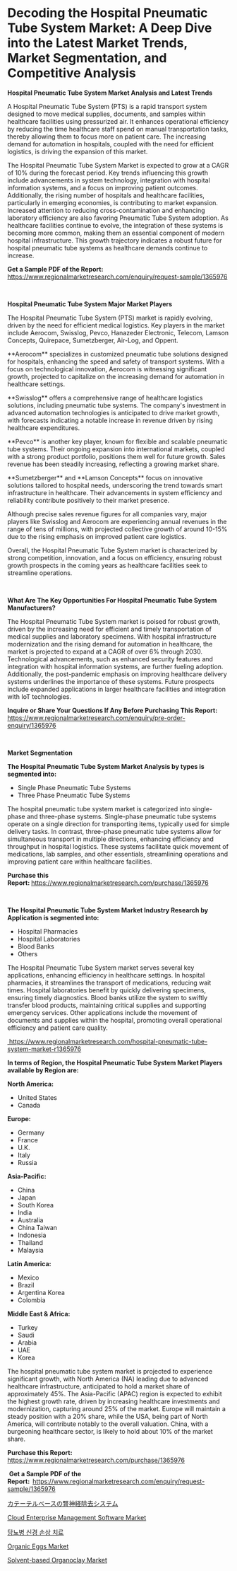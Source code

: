 <p><h1>Decoding the Hospital Pneumatic Tube System Market: A Deep Dive into the Latest Market Trends, Market Segmentation, and Competitive Analysis</h1></p><p><strong>Hospital Pneumatic Tube System Market Analysis and Latest Trends</strong></p>
<p><p>A Hospital Pneumatic Tube System (PTS) is a rapid transport system designed to move medical supplies, documents, and samples within healthcare facilities using pressurized air. It enhances operational efficiency by reducing the time healthcare staff spend on manual transportation tasks, thereby allowing them to focus more on patient care. The increasing demand for automation in hospitals, coupled with the need for efficient logistics, is driving the expansion of this market.</p><p>The Hospital Pneumatic Tube System Market is expected to grow at a CAGR of 10% during the forecast period. Key trends influencing this growth include advancements in system technology, integration with hospital information systems, and a focus on improving patient outcomes. Additionally, the rising number of hospitals and healthcare facilities, particularly in emerging economies, is contributing to market expansion. Increased attention to reducing cross-contamination and enhancing laboratory efficiency are also favoring Pneumatic Tube System adoption. As healthcare facilities continue to evolve, the integration of these systems is becoming more common, making them an essential component of modern hospital infrastructure. This growth trajectory indicates a robust future for hospital pneumatic tube systems as healthcare demands continue to increase.</p></p>
<p><strong>Get a Sample PDF of the Report:&nbsp;</strong> <a href="https://www.regionalmarketresearch.com/enquiry/request-sample/1365976">https://www.regionalmarketresearch.com/enquiry/request-sample/1365976</a></p>
<p>&nbsp;</p>
<p><strong>Hospital Pneumatic Tube System Major Market Players</strong></p>
<p><p>The Hospital Pneumatic Tube System (PTS) market is rapidly evolving, driven by the need for efficient medical logistics. Key players in the market include Aerocom, Swisslog, Pevco, Hanazeder Electronic, Telecom, Lamson Concepts, Quirepace, Sumetzberger, Air-Log, and Oppent.</p><p>**Aerocom** specializes in customized pneumatic tube solutions designed for hospitals, enhancing the speed and safety of transport systems. With a focus on technological innovation, Aerocom is witnessing significant growth, projected to capitalize on the increasing demand for automation in healthcare settings.</p><p>**Swisslog** offers a comprehensive range of healthcare logistics solutions, including pneumatic tube systems. The company's investment in advanced automation technologies is anticipated to drive market growth, with forecasts indicating a notable increase in revenue driven by rising healthcare expenditures.</p><p>**Pevco** is another key player, known for flexible and scalable pneumatic tube systems. Their ongoing expansion into international markets, coupled with a strong product portfolio, positions them well for future growth. Sales revenue has been steadily increasing, reflecting a growing market share.</p><p>**Sumetzberger** and **Lamson Concepts** focus on innovative solutions tailored to hospital needs, underscoring the trend towards smart infrastructure in healthcare. Their advancements in system efficiency and reliability contribute positively to their market presence.</p><p>Although precise sales revenue figures for all companies vary, major players like Swisslog and Aerocom are experiencing annual revenues in the range of tens of millions, with projected collective growth of around 10-15% due to the rising emphasis on improved patient care logistics.</p><p>Overall, the Hospital Pneumatic Tube System market is characterized by strong competition, innovation, and a focus on efficiency, ensuring robust growth prospects in the coming years as healthcare facilities seek to streamline operations.</p></p>
<p>&nbsp;</p>
<p><strong>What Are The Key Opportunities For Hospital Pneumatic Tube System Manufacturers?</strong></p>
<p><p>The Hospital Pneumatic Tube System market is poised for robust growth, driven by the increasing need for efficient and timely transportation of medical supplies and laboratory specimens. With hospital infrastructure modernization and the rising demand for automation in healthcare, the market is projected to expand at a CAGR of over 6% through 2030. Technological advancements, such as enhanced security features and integration with hospital information systems, are further fueling adoption. Additionally, the post-pandemic emphasis on improving healthcare delivery systems underlines the importance of these systems. Future prospects include expanded applications in larger healthcare facilities and integration with IoT technologies.</p></p>
<p><strong>Inquire or Share Your Questions If Any Before Purchasing This Report:</strong> <a href="https://www.regionalmarketresearch.com/enquiry/pre-order-enquiry/1365976">https://www.regionalmarketresearch.com/enquiry/pre-order-enquiry/1365976</a></p>
<p>&nbsp;</p>
<p><strong>Market Segmentation</strong></p>
<p><strong>The Hospital Pneumatic Tube System Market Analysis by types is segmented into:</strong></p>
<p><ul><li>Single Phase Pneumatic Tube Systems</li><li>Three Phase Pneumatic Tube Systems</li></ul></p>
<p><p>The hospital pneumatic tube system market is categorized into single-phase and three-phase systems. Single-phase pneumatic tube systems operate on a single direction for transporting items, typically used for simple delivery tasks. In contrast, three-phase pneumatic tube systems allow for simultaneous transport in multiple directions, enhancing efficiency and throughput in hospital logistics. These systems facilitate quick movement of medications, lab samples, and other essentials, streamlining operations and improving patient care within healthcare facilities.</p></p>
<p><strong>Purchase this Report:&nbsp;</strong><a href="https://www.regionalmarketresearch.com/purchase/1365976">https://www.regionalmarketresearch.com/purchase/1365976</a></p>
<p>&nbsp;</p>
<p><strong>The Hospital Pneumatic Tube System Market Industry Research by Application is segmented into:</strong></p>
<p><ul><li>Hospital Pharmacies</li><li>Hospital Laboratories</li><li>Blood Banks</li><li>Others</li></ul></p>
<p><p>The Hospital Pneumatic Tube System market serves several key applications, enhancing efficiency in healthcare settings. In hospital pharmacies, it streamlines the transport of medications, reducing wait times. Hospital laboratories benefit by quickly delivering specimens, ensuring timely diagnostics. Blood banks utilize the system to swiftly transfer blood products, maintaining critical supplies and supporting emergency services. Other applications include the movement of documents and supplies within the hospital, promoting overall operational efficiency and patient care quality.</p></p>
<p><a href="https://www.regionalmarketresearch.com/hospital-pneumatic-tube-system-market-r1365976">&nbsp;https://www.regionalmarketresearch.com/hospital-pneumatic-tube-system-market-r1365976</a></p>
<p><strong>In terms of Region, the Hospital Pneumatic Tube System Market Players available by Region are:</strong></p>
<p>
    <p> <strong> North America: </strong>
        <ul>
            <li>United States</li>
            <li>Canada</li>
        </ul>
        </p> 
    <p> <strong> Europe: </strong>
        <ul>
            <li>Germany</li>
            <li>France</li>
            <li>U.K.</li>
            <li>Italy</li>
            <li>Russia</li>
        </ul>
        </p> 
    <p> <strong> Asia-Pacific: </strong>
        <ul>
            <li>China</li>
            <li>Japan</li>
            <li>South Korea</li>
            <li>India</li>
            <li>Australia</li>
            <li>China Taiwan</li>
            <li>Indonesia</li>
            <li>Thailand</li>
            <li>Malaysia</li>
        </ul>
        </p> 
    <p> <strong> Latin America: </strong>
        <ul>
            <li>Mexico</li>
            <li>Brazil</li>
            <li>Argentina Korea</li>
            <li>Colombia</li>
        </ul>
        </p> 
    <p> <strong> Middle East & Africa: </strong>
        <ul>
            <li>Turkey</li>
            <li>Saudi</li>
            <li>Arabia</li>
            <li>UAE</li>
            <li>Korea</li>
        </ul>
    </p>
    </p>
<p><p>The hospital pneumatic tube system market is projected to experience significant growth, with North America (NA) leading due to advanced healthcare infrastructure, anticipated to hold a market share of approximately 45%. The Asia-Pacific (APAC) region is expected to exhibit the highest growth rate, driven by increasing healthcare investments and modernization, capturing around 25% of the market. Europe will maintain a steady position with a 20% share, while the USA, being part of North America, will contribute notably to the overall valuation. China, with a burgeoning healthcare sector, is likely to hold about 10% of the market share.</p></p>
<p><strong>Purchase this Report: </strong><a href="https://www.regionalmarketresearch.com/purchase/1365976">https://www.regionalmarketresearch.com/purchase/1365976</a></p>
<p>&nbsp;<strong>Get a Sample PDF of the Report:&nbsp;&nbsp;</strong><a href="https://www.regionalmarketresearch.com/enquiry/request-sample/1365976">https://www.regionalmarketresearch.com/enquiry/request-sample/1365976</a></p>
<p><strong></strong></p>
<p><p><a href="https://medium.com/@shourob2010/%E3%82%B0%E3%83%AD%E3%83%BC%E3%83%90%E3%83%AB%E3%82%AB%E3%83%86%E3%83%BC%E3%83%86%E3%83%AB%E3%83%99%E3%83%BC%E3%82%B9%E3%81%AE%E8%85%8E%E7%A5%9E%E7%B5%8C%E9%99%A4%E5%8E%BB%E3%82%B7%E3%82%B9%E3%83%86%E3%83%A0%E5%B8%82%E5%A0%B4%E3%81%AE%E3%82%B7%E3%82%A7%E3%82%A2%E3%81%A8%E6%88%90%E9%95%B7%E6%A9%9F%E4%BC%9A-%E3%81%9D%E3%81%97%E3%81%A6%E5%B8%82%E5%A0%B4%E8%A6%8F%E6%A8%A1%E3%81%AF-2024%E5%B9%B4%E3%81%8B%E3%82%892031%E5%B9%B4%E3%81%AE%E6%9C%9F%E9%96%93%E3%81%AB%E3%81%8A%E3%81%84%E3%81%A614-7-%E3%81%AEcagr%E3%81%A7%E6%88%90%E9%95%B7%E3%81%97%E3%81%A6%E3%81%84%E3%81%BE%E3%81%99-bad1f7ee75db?postPublishedType=repub">カテーテルベースの腎神経除去システム</a></p><p><a href="https://medium.com/@dazmoore2010_16676/emerging-opportunities-and-challenges-in-the-global-cloud-enterprise-management-software-market-24e48b0fcea2">Cloud Enterprise Management Software Market</a></p><p><a href="https://medium.com/@rekhakhatun65/%EA%B8%80%EB%A1%9C%EB%B2%8C-%EB%8B%B9%EB%87%A8%EB%B3%91-%EC%8B%A0%EA%B2%BD-%EC%86%90%EC%83%81-%EC%B9%98%EB%A3%8C-%EC%8B%9C%EC%9E%A5-%EB%8F%99%ED%96%A5-%EB%B0%8F-%ED%98%81%EC%8B%A0-%EB%AF%B8%EB%9E%98-%EC%A7%80%ED%96%A5%EC%A0%81-%EB%B6%84%EC%84%9D-2024-2031-37719c3250a7?postPublishedType=repub">당뇨병 신경 손상 치료</a></p><p><a href="https://www.linkedin.com/pulse/what-growth-opportunities-challenges-organic-eggs-market-kwdkc">Organic Eggs Market</a></p><p><a href="https://issuu.com/reportprime-2/docs/solvent-based-organoclay-market-siz_f927065609c60a">Solvent-based Organoclay Market</a></p></p>